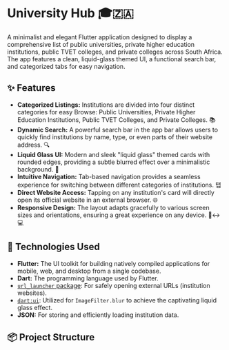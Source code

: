 # University Hub 🎓🇿🇦

A minimalist and elegant Flutter application designed to display a comprehensive list of public universities, private higher education institutions, public TVET colleges, and private colleges across South Africa. The app features a clean, liquid-glass themed UI, a functional search bar, and categorized tabs for easy navigation.

## ✨ Features

* **Categorized Listings:** Institutions are divided into four distinct categories for easy Browse: Public Universities, Private Higher Education Institutions, Public TVET Colleges, and Private Colleges. 📚
* **Dynamic Search:** A powerful search bar in the app bar allows users to quickly find institutions by name, type, or even parts of their website address. 🔍
* **Liquid Glass UI:** Modern and sleek "liquid glass" themed cards with rounded edges, providing a subtle blurred effect over a minimalistic background. 🧊
* **Intuitive Navigation:** Tab-based navigation provides a seamless experience for switching between different categories of institutions. 탭
* **Direct Website Access:** Tapping on any institution's card will directly open its official website in an external browser. 🌐
* **Responsive Design:** The layout adapts gracefully to various screen sizes and orientations, ensuring a great experience on any device. 📱↔️💻

## 🚀 Technologies Used

* **Flutter:** The UI toolkit for building natively compiled applications for mobile, web, and desktop from a single codebase.
* **Dart:** The programming language used by Flutter.
* [`url_launcher` package](https://pub.dev/packages/url_launcher): For safely opening external URLs (institution websites).
* [`dart:ui`](https://api.flutter.dev/flutter/dart-ui/dart-ui-library.html): Utilized for `ImageFilter.blur` to achieve the captivating liquid glass effect.
* **JSON:** For storing and efficiently loading institution data.

## 📦 Project Structure
